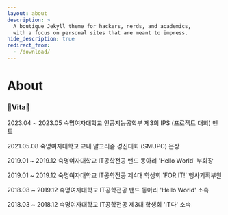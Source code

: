 ```yaml
---
layout: about
description: >
  A boutique Jekyll theme for hackers, nerds, and academics,
  with a focus on personal sites that are meant to impress.
hide_description: true
redirect_from:
  - /download/
---
```


# About

<!--author-->

<h3>🔹Vita🔹</h3>
2023.04 ~ 2023.05	숙명여자대학교 인공지능공학부 제3회 IPS (프로젝트 대회) 멘토 <br>

2021.05.08		숙명여자대학교 교내 알고리즘 경진대회 (SMUPC) 은상	<br>

2019.01 ~ 2019.12	숙명여자대학교 IT공학전공 밴드 동아리 'Hello World' 부회장 <br>

2019.01 ~ 2019.12	숙명여자대학교 IT공학전공 제4대 학생회 'FOR IT!' 행사기획부원 <br>

2018.08 ~ 2019.12	숙명여자대학교 IT공학전공 밴드 동아리 'Hello World' 소속 <br>

2018.03 ~ 2018.12	숙명여자대학교 IT공학전공 제3대 학생회 'IT다' 소속 <br>

[blog]: /
[portfolio]: https://hydejack.com/examples/
[resume]: https://hydejack.com/resume/
[download]: https://hydejack.com/download/
[welcome]: https://hydejack.com/
[forms]: https://hydejack.com/forms-by-example/

[features]: #features
[news]: #build-an-audience
[syntax]: syntax-highlighting
[latex]: #beautiful-math
[dark]: https://hydejack.com/blog/hydejack/2018-09-01-introducing-dark-mode/
[search]: https://hydejack.com/#_search-input
[grid]: https://hydejack.com/blog/hydejack/

[lic]: LICENSE.md
[pro]: licenses/PRO.md
[docs]: docs/README.md
[ofln]: docs/advanced.md#enabling-offline-support
[math]: docs/writing.md#adding-math

[kit]: https://github.com/hydecorp/hydejack-starter-kit/releases
[src]: https://github.com/hydecorp/hydejack
[gem]: https://rubygems.org/gems/jekyll-theme-hydejack
[buy]: https://gum.co/nuOluY

[gpss]: https://developers.google.com/speed/pagespeed/insights/?url=https%3A%2F%2Fhydejack.com%2Fdocs%2F
[rouge]: http://rouge.jneen.net
[katex]: https://khan.github.io/KaTeX/
[mathjax]: https://www.mathjax.org/
[tinyletter]: https://tinyletter.com/
